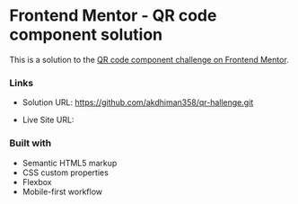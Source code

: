 # Frontend Mentor - QR code component solution

This is a solution to the [QR code component challenge on Frontend Mentor](https://www.frontendmentor.io/challenges/qr-code-component-iux_sIO_H).

### Links

- Solution URL: https://github.com/akdhiman358/qr-hallenge.git

- Live Site URL: 



### Built with

- Semantic HTML5 markup
- CSS custom properties
- Flexbox
- Mobile-first workflow